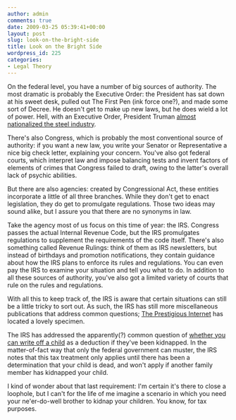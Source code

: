 ```yaml
---
author: admin
comments: true
date: 2009-03-25 05:39:41+00:00
layout: post
slug: look-on-the-bright-side
title: Look on the Bright Side
wordpress_id: 225
categories:
- Legal Theory
---
```


On the federal level, you have a number of big sources of authority. The most dramatic is probably the Executive Order: the President has sat down at his sweet desk, pulled out The First Pen (ink force one?), and made some sort of Decree. He doesn't get to make up new laws, but he does wield a lot of power. Hell, with an Executive Order, President Truman [almost nationalized the steel industry](http://caselaw.lp.findlaw.com/scripts/getcase.pl?navby=CASE&court=US&vol=343&page=579).<!-- more -->

There's also Congress, which is probably the most conventional source of authority: if you want a new law, you write your Senator or Representative a nice big check letter, explaining your concern. You've also got federal courts, which interpret law and impose balancing tests and invent factors of elements of crimes that Congress failed to draft, owing to the latter's overall lack of psychic abilities.

But there are also agencies: created by Congressional Act, these entities incorporate a little of all three branches. While they don't get to enact legislation, they do get to promulgate regulations. Those two ideas may sound alike, but I assure you that there are no synonyms in law.

Take the agency most of us focus on this time of year: the IRS. Congress passes the actual Internal Revenue Code, but the IRS promulgates regulations to supplement the requirements of the code itself. There's also something called Revenue Rulings: think of them as IRS newsletters, but instead of birthdays and promotion notifications, they contain guidance about how the IRS plans to enforce its rules and regulations. You can even pay the IRS to examine your situation and tell you what to do. In addition to all these sources of authority, you've also got a limited variety of courts that rule on the rules and regulations.

With all this to keep track of, the IRS is aware that certain situations can still be a little tricky to sort out. As such, the IRS has still more miscellaneous publications that address common questions; [The Prestigious Internet](http://prestigiousinternet.blogspot.com/2009/03/tax-advice-from-prestigioud-internet.html) has located a lovely specimen.

The IRS has addressed the apparently(?) common question of [whether you can write off a child](http://www.irs.gov/taxtopics/tc357.html) as a deduction if they've been kidnapped. In the matter-of-fact way that only the federal government can muster, the IRS notes that this tax treatment only applies until there has been a determination that your child is dead, and won't apply if another family member has kidnapped your child.

I kind of wonder about that last requirement: I'm certain it's there to close a loophole, but I can't for the life of me imagine a scenario in which you need your ne'er-do-well brother to kidnap your children. You know, for tax purposes.
